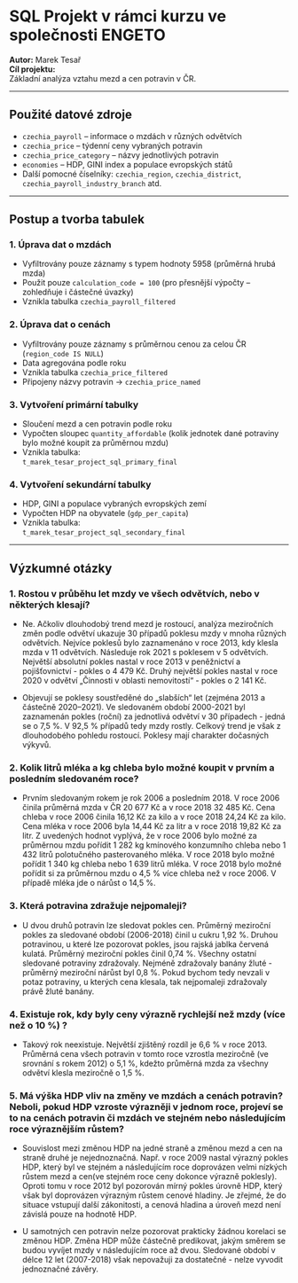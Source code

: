 # SQL Projekt v rámci kurzu ve společnosti ENGETO

**Autor:** Marek Tesař  
**Cíl projektu:**  
Základní analýza vztahu mezd a cen potravin v ČR.

---

## Použité datové zdroje

- `czechia_payroll` – informace o mzdách v různých odvětvích
- `czechia_price` – týdenní ceny vybraných potravin
- `czechia_price_category` – názvy jednotlivých potravin
- `economies` – HDP, GINI index a populace evropských států
- Další pomocné číselníky: `czechia_region`, `czechia_district`, `czechia_payroll_industry_branch` atd.

---

## Postup a tvorba tabulek

### 1. Úprava dat o mzdách
- Vyfiltrovány pouze záznamy s typem hodnoty 5958 (průměrná hrubá mzda)
- Použit pouze `calculation_code = 100` (pro přesnější výpočty – zohledňuje i částečné úvazky)
- Vznikla tabulka `czechia_payroll_filtered`

### 2. Úprava dat o cenách
- Vyfiltrovány pouze záznamy s průměrnou cenou za celou ČR (`region_code IS NULL`)
- Data agregována podle roku
- Vznikla tabulka `czechia_price_filtered`
- Připojeny názvy potravin → `czechia_price_named`

### 3. Vytvoření primární tabulky
- Sloučení mezd a cen potravin podle roku
- Vypočten sloupec `quantity_affordable` (kolik jednotek dané potraviny bylo možné koupit za průměrnou mzdu)
- Vznikla tabulka:  
  `t_marek_tesar_project_sql_primary_final`

### 4. Vytvoření sekundární tabulky
- HDP, GINI a populace vybraných evropských zemí
- Vypočten HDP na obyvatele (`gdp_per_capita`)
- Vznikla tabulka:  
  `t_marek_tesar_project_sql_secondary_final`

---

## Výzkumné otázky

### 1. Rostou v průběhu let mzdy ve všech odvětvích, nebo v některých klesají?
- Ne. Ačkoliv dlouhodobý trend mezd je rostoucí, analýza meziročních změn podle odvětví ukazuje 30 případů poklesu mzdy v mnoha různých odvětvích.
Nejvíce poklesů bylo zaznamenáno v roce 2013, kdy klesla mzda v 11 odvětvích. Následuje rok 2021 s poklesem v 5 odvětvích.
Největší absolutní pokles nastal v roce 2013 v peněžnictví a pojišťovnictví - pokles o 4 479 Kč. Druhý největší pokles nastal v roce 2020 v odvětví „Činnosti v oblasti nemovitostí“ - pokles o 2 141 Kč.

- Objevují se poklesy soustředěné do „slabších“ let (zejména 2013 a částečně 2020–2021). Ve sledovaném období 2000-2021 byl zaznamenán pokles (roční) za jednotlivá odvětví v 30 případech - jedná se o 7,5 %. V 92,5 % případů tedy mzdy rostly. Celkový trend je však z dlouhodobého pohledu rostoucí. Poklesy mají charakter dočasných výkyvů. 


### 2. Kolik litrů mléka a kg chleba bylo možné koupit v prvním a posledním sledovaném roce?
- Prvním sledovaným rokem je rok 2006 a posledním 2018. V roce 2006 činila průměrná mzda v ČR 20 677 Kč a v roce 2018 32 485 Kč.
Cena chleba v roce 2006 činila 16,12 Kč za kilo a v roce 2018 24,24 Kč za kilo. Cena mléka v roce 2006 byla 14,44 Kč za litr a v roce 2018 19,82 Kč za litr. Z uvedených hodnot vyplývá, že v roce 2006 bylo možné za průměrnou mzdu pořídit 1 282 kg kmínového konzumního chleba nebo 1 432 litrů polotučného pasterovaného mléka. V roce 2018 bylo možné pořídit 1 340 kg chleba nebo 1 639 litrů mléka. V roce 2018 bylo možné pořídit si za průměrnou mzdu o 4,5 % více chleba než v roce 2006. V případě mléka jde o nárůst o 14,5 %.

### 3. Která potravina zdražuje nejpomaleji?
- U dvou druhů potravin lze sledovat pokles cen. Průměrný meziroční pokles za sledované období (2006-2018) činil u cukru 1,92 %. Druhou potravinou, u které lze pozorovat pokles, jsou rajská jablka červená kulatá. Průměrný meziroční pokles činil 0,74 %.
Všechny ostatní sledované potraviny zdražovaly. Nejméně zdražovaly banány žluté - průměrný meziroční nárůst byl 0,8 %. Pokud bychom tedy nevzali v potaz potraviny, u kterých cena klesala, tak nejpomaleji zdražovaly právě žluté banány.

### 4. Existuje rok, kdy byly ceny výrazně rychlejší než mzdy (více než o 10 %) ?
- Takový rok neexistuje. Největší zjištěný rozdíl je 6,6 % v roce 2013. Průměrná cena všech potravin v tomto roce vzrostla meziročně (ve srovnání s rokem 2012) o 5,1 %, kdežto průměrná mzda za všechny odvětví klesla meziročně o 1,5 %.

### 5. Má výška HDP vliv na změny ve mzdách a cenách potravin? Neboli, pokud HDP vzroste výrazněji v jednom roce, projeví se to na cenách potravin či mzdách ve stejném nebo následujícím roce výraznějším růstem?
- Souvislost mezi změnou HDP na jedné straně a změnou mezd a cen na straně druhé je nejednoznačná.
Např. v roce 2009 nastal výrazný pokles HDP, který byl ve stejném a následujícím roce doprovázen velmi nízkých růstem mezd a cen(ve stejném roce ceny dokonce výrazně poklesly).
Oproti tomu v roce 2012 byl pozorován mírný pokles úrovně HDP, který však byl doprovázen výrazným růstem cenové hladiny.
Je zřejmé, že do situace vstupují další zákonitosti, a cenová hladina a úroveň mezd není závislá pouze na hodnotě HDP.

- U samotných cen potravin nelze pozorovat prakticky žádnou korelaci se změnou HDP. Změna HDP může částečně predikovat, jakým směrem se budou vyvíjet mzdy v následujícím roce až dvou. Sledované období v délce 12 let (2007-2018) však nepovažuji za dostatečné - nelze vyvodit jednoznačné závěry.